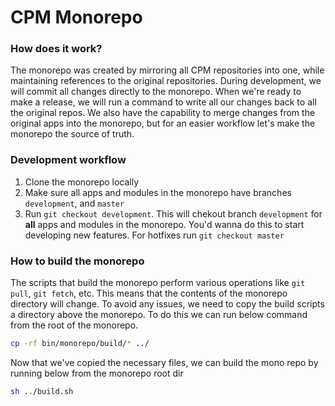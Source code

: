 # CPM Monorepo

### How does it work?
The monorepo was created by mirroring all CPM repositories into one, while maintaining references to the original repositories. During development, we will commit all changes directly to the monorepo. When we're ready to make a release, we will run a command to write all our changes back to all the original repos. We also have the capability to merge changes from the original apps into the monorepo, but for an easier workflow let's make the monorepo the source of truth.

### Development workflow
1. Clone the monorepo locally
2. Make sure all apps and modules in the monorepo have branches `development`, and `master`
3. Run `git checkout development`. This will chekout branch `development` for **all** apps and modules in the monorepo. You'd wanna do this to start developing new features. For hotfixes run `git checkout master`

### How to build the monorepo
The scripts that build the monorepo perform various operations like `git pull`, `git fetch`, etc. This means that the contents of the monorepo directory will change. To avoid any issues, we need to copy the build scripts a directory above the monorepo. To do this we can run below command from the root of the monorepo.
```bash
cp -rf bin/monorepo/build/* ../
```
Now that we've copied the necessary files, we can build the mono repo by running below from the monorepo root dir
```bash
sh ../build.sh
```
